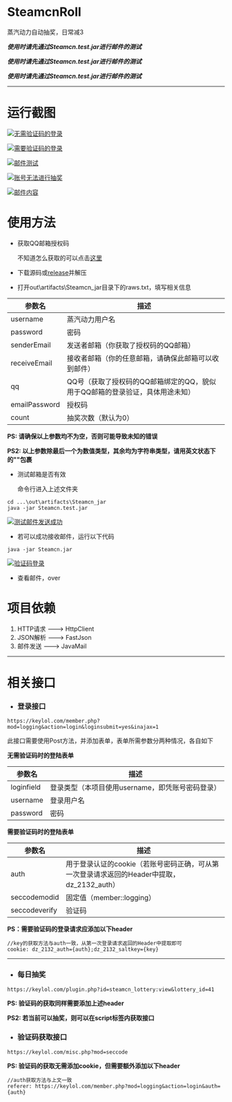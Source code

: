 # SteamcnRoll
蒸汽动力自动抽奖，日常减3

***使用时请先通过Steamcn.test.jar进行邮件的测试***

***使用时请先通过Steamcn.test.jar进行邮件的测试***

***使用时请先通过Steamcn.test.jar进行邮件的测试***

------------

# 运行截图

[![无需验证码的登录](https://raw.githubusercontent.com/jklujklu/SteamcnRoll/master/screenshot/loginWithoutMisc.png "无需验证码的登录")](https://raw.githubusercontent.com/jklujklu/SteamcnRoll/master/screenshot/loginWithoutMisc.png "无需验证码的登录")

[![需要验证码的登录](https://raw.githubusercontent.com/jklujklu/SteamcnRoll/master/screenshot/loginWithMisc.png "需要验证码的登录")](https://raw.githubusercontent.com/jklujklu/SteamcnRoll/master/screenshot/loginWithMisc.png "需要验证码的登录")

[![邮件测试](https://raw.githubusercontent.com/jklujklu/SteamcnRoll/master/screenshot/emailTest.png "邮件测试")](https://raw.githubusercontent.com/jklujklu/SteamcnRoll/master/screenshot/emailTest.png "邮件测试")

[![账号无法进行抽奖](https://raw.githubusercontent.com/jklujklu/SteamcnRoll/master/screenshot/rollError.png "账号无法进行抽奖")](https://raw.githubusercontent.com/jklujklu/SteamcnRoll/master/screenshot/rollError.png "账号无法进行抽奖")

[![邮件内容](https://raw.githubusercontent.com/jklujklu/SteamcnRoll/master/screenshot/emailBox.png "邮件内容")](https://raw.githubusercontent.com/jklujklu/SteamcnRoll/master/screenshot/emailBox.png "邮件内容")

# 使用方法

- 获取QQ邮箱授权码

	不知道怎么获取的可以点击[这里](https://jingyan.baidu.com/article/4b07be3cb2f74148b380f3e4.html "QQ邮箱授权码的获取")

- 下载源码或[release]("https://github.com/jklujklu/SteamcnRoll/releases/tag/v1.0")并解压

- 打开out\artifacts\Steamcn_jar目录下的raws.txt，填写相关信息

|   参数名|   描述|
| ------------ | ------------ |
|  username |  蒸汽动力用户名 |
|password|密码|
|senderEmail|发送者邮箱（你获取了授权码的QQ邮箱）|
|receiveEmail|接收者邮箱（你的任意邮箱，请确保此邮箱可以收到邮件）|
|qq|QQ号（获取了授权码的QQ邮箱绑定的QQ，貌似用于QQ邮箱的登录验证，具体用途未知）|
|emailPassword|授权码|
|count|抽奖次数（默认为0）|

**PS: 请确保以上参数均不为空，否则可能导致未知的错误**

**PS2: 以上参数除最后一个为数值类型，其余均为字符串类型，请用英文状态下的""包裹**

- 测试邮箱是否有效

	命令行进入上述文件夹

```
cd ...\out\artifacts\Steamcn_jar
java -jar Steamcn.test.jar
```

[![测试邮件发送成功](https://raw.githubusercontent.com/jklujklu/SteamcnRoll/master/screenshot/emailTest.png "测试邮件发送成功")](https://raw.githubusercontent.com/jklujklu/SteamcnRoll/master/screenshot/emailTest.png "测试邮件发送成功")

- 若可以成功接收邮件，运行以下代码

```
java -jar Steamcn.jar
```

[![验证码登录](https://raw.githubusercontent.com/jklujklu/SteamcnRoll/master/screenshot/loginWithMisc.png "验证码登录")](https://raw.githubusercontent.com/jklujklu/SteamcnRoll/master/screenshot/loginWithMisc.png "验证码登录")

- 查看邮件，over

# 项目依赖
1. HTTP请求 ---> HttpClient
2. JSON解析 ---> FastJson
3. 邮件发送   ---> JavaMail

------------

# 相关接口

- ###  登录接口

```
https://keylol.com/member.php?mod=logging&action=login&loginsubmit=yes&inajax=1
```

此接口需要使用Post方法，并添加表单，表单所需参数分两种情况，各自如下

**无需验证码时的登陆表单**

|   参数名|   描述|
| ------------ | ------------ |
|   loginfield|   登录类型（本项目使用username，即凭账号密码登录）|
| username| 登录用户名|
|password|密码|

**需要验证码时的登陆表单**

|   参数名|   描述|
| ------------ | ------------ |
|auth|用于登录认证的cookie（若账号密码正确，可从第一次登录请求返回的Header中提取，dz_2132_auth）|
|seccodemodid| 固定值（member::logging）|
|seccodeverify|验证码|

**PS：需要验证码的登录请求应添加以下header**

```
//key的获取方法与auth一致，从第一次登录请求返回的Header中提取即可
cookie: dz_2132_auth={auth};dz_2132_saltkey={key}
```

------------

- ### 每日抽奖


```
https://keylol.com/plugin.php?id=steamcn_lottery:view&lottery_id=41
```

**PS: 验证码的获取同样需要添加上述header**

**PS2: 若当前可以抽奖，则可以在script标签内获取接口**


- ### 验证码获取接口

```
https://keylol.com/misc.php?mod=seccode
```

**PS: 验证码的获取无需添加cookie，但需要额外添加以下header**

```
//auth获取方法与上文一致
referer: https://keylol.com/member.php?mod=logging&action=login&auth={auth}
```


